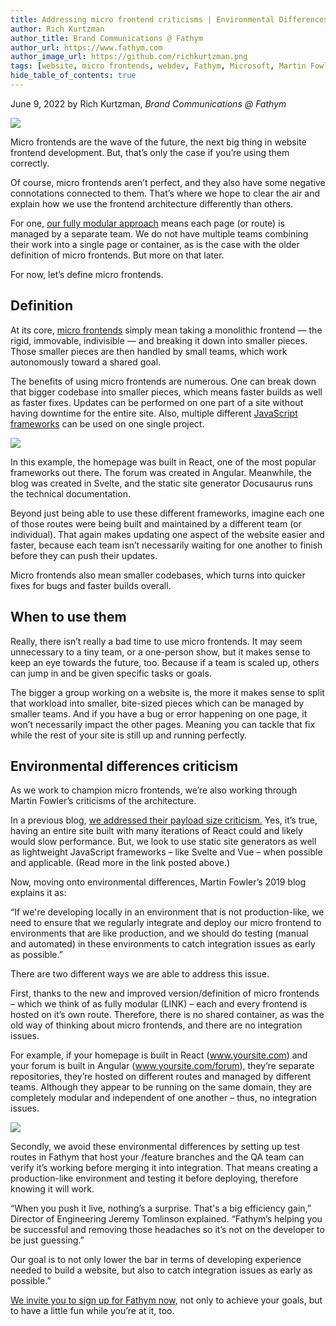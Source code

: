```yaml
---
title: Addressing micro frontend criticisms | Environmental Differences
author: Rich Kurtzman
author_title: Brand Communications @ Fathym
author_url: https://www.fathym.com
author_image_url: https://github.com/richkurtzman.png
tags: [website, micro frontends, webdev, Fathym, Microsoft, Martin Fowler]
hide_table_of_contents: true
---
```


June 9, 2022 by Rich Kurtzman, _Brand Communications @ Fathym_

![](https://www.fathym.com/img/devshelpingdevs2.png) 

Micro frontends are the wave of the future, the next big thing in website frontend development. But, that’s only the case if you’re using them correctly.  

Of course, micro frontends aren’t perfect, and they also have some negative connotations connected to them. That’s where we hope to clear the air and explain how we use the frontend architecture differently than others.  

For one, [our fully modular approach](https://www.fathym.com/blog/articles/2022/june/2022-06-06-go-fully-modular-frontend) means each page (or route) is managed by a separate team. We do not have multiple teams combining their work into a single page or container, as is the case with the older definition of micro frontends. But more on that later.  

For now, let’s define micro frontends. 

## Definition  

At its core, [micro frontends](https://www.fathym.com/blog/articles/2022/march/2022-03-14-a-simple-micro-frontends-explainer) simply mean taking a monolithic frontend — the rigid, immovable, indivisible — and breaking it down into smaller pieces. Those smaller pieces are then handled by small teams, which work autonomously toward a shared goal. 

The benefits of using micro frontends are numerous. One can break down that bigger codebase into smaller pieces, which means faster builds as well as faster fixes. Updates can be performed on one part of a site without having downtime for the entire site. Also, multiple different [JavaScript frameworks](https://www.fathym.com/blog/articles/2022/april/2022-04-21-four-javascript-frameworks-you-should-know) can be used on one single project. 

![](https://www.fathym.com/img/newmfe2.png)

In this example, the homepage was built in React, one of the most popular frameworks out there. The forum was created in Angular. Meanwhile, the blog was created in Svelte, and the static site generator Docusaurus runs the technical documentation. 

Beyond just being able to use these different frameworks, imagine each one of those routes were being built and maintained by a different team (or individual). That again makes updating one aspect of the website easier and faster, because each team isn’t necessarily waiting for one another to finish before they can push their updates. 

Micro frontends also mean smaller codebases, which turns into quicker fixes for bugs and faster builds overall. 

## When to use them  

Really, there isn’t really a bad time to use micro frontends. It may seem unnecessary to a tiny team, or a one-person show, but it makes sense to keep an eye towards the future, too. Because if a team is scaled up, others can jump in and be given specific tasks or goals. 

The bigger a group working on a website is, the more it makes sense to split that workload into smaller, bite-sized pieces which can be managed by smaller teams. And if you have a bug or error happening on one page, it won’t necessarily impact the other pages. Meaning you can tackle that fix while the rest of your site is still up and running perfectly.  

## Environmental differences criticism 

As we work to champion micro frontends, we’re also working through Martin Fowler’s criticisms of the architecture.  

In a previous blog, [we addressed their payload size criticism.](https://www.fathym.com/blog/articles/2022/march/2022-03-31-addressing-micro-frontend-criticisms-payload) Yes, it’s true, having an entire site built with many iterations of React could and likely would slow performance. But, we look to use static site generators as well as lightweight JavaScript frameworks – like Svelte and Vue – when possible and applicable. (Read more in the link posted above.) 

Now, moving onto environmental differences, Martin Fowler’s 2019 blog explains it as:  

“If we're developing locally in an environment that is not production-like, we need to ensure that we regularly integrate and deploy our micro frontend to environments that are like production, and we should do testing (manual and automated) in these environments to catch integration issues as early as possible.” 

There are two different ways we are able to address this issue.  

First, thanks to the new and improved version/definition of micro frontends – which we think of as fully modular (LINK) – each and every frontend is hosted on it’s own route. Therefore, there is no shared container, as was the old way of thinking about micro frontends, and there are no integration issues.  

For example, if your homepage is built in React (www.yoursite.com) and your forum is built in Angular (www.yoursite.com/forum), they’re separate repositories, they’re hosted on different routes and managed by different teams. Although they appear to be running on the same domain, they are completely modular and independent of one another – thus, no integration issues.  

![](https://www.fathym.com/img/MFERReactGatsbyAngular.png)

Secondly, we avoid these environmental differences by setting up test routes in Fathym that host your /feature branches and the QA team can verify it’s working before merging it into integration. That means creating a production-like environment and testing it before deploying, therefore knowing it will work. 

“When you push it live, nothing’s a surprise. That's a big efficiency gain,” Director of Engineering Jeremy Tomlinson explained. “Fathym’s helping you be successful and removing those headaches so it’s not on the developer to be just guessing.” 

Our goal is to not only lower the bar in terms of developing experience needed to build a website, but also to catch integration issues as early as possible.” 

[We invite you to sign up for Fathym now,](https://www.fathym.com/dashboard) not only to achieve your goals, but to have a little fun while you’re at it, too. 